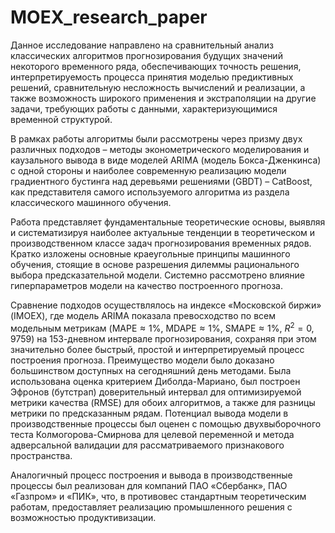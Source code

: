 # MOEX_research_paper

Данное исследование направлено на сравнительный анализ классических алгоритмов прогнозирования будущих значений некоторого временного ряда, обеспечивающих точность решения, интерпретируемость процесса принятия моделью предиктивных решений, сравнительную несложность вычислений и реализации, а также возможность широкого применения и экстраполяции на другие задачи, требующих работы с данными, характеризующимися временной структурой.

В рамках работы алгоритмы были рассмотрены через призму двух различных подходов – методы эконометрического моделирования и каузального вывода в виде моделей ARIMA (модель Бокса-Дженкинса) с одной стороны и наиболее современную реализацию модели градиентного бустинга над деревьями решениями (GBDT) – CatBoost, как представителя самого используемого алгоритма из раздела классического машинного обучения.

Работа представляет фундаментальные теоретические основы, выявляя и систематизируя наиболее актуальные тенденции в теоретическом и производственном классе задач прогнозирования временных рядов. Кратко изложены основные краеугольные принципы машинного обучения, стоящие в основе разрешения дилеммы рационального выбора предсказательной модели. Системно рассмотрено влияние гиперпараметров модели на качество построенного прогноза.

Сравнение подходов осуществлялось на индексе «Московской биржи» (IMOEX), где модель ARIMA показала превосходство по всем модельным метрикам ($\text{MAPE} \approx 1\%$, $\text{MDAPE} \approx 1\%$, $\text{SMAPE} \approx 1\%$, $R^2 = 0{,}9759$) на 153-дневном интервале прогнозирования, сохраняя при этом значительно более быстрый, простой и интерпретируемый процесс построения прогноза. Преимущество модели было доказано большинством доступных на сегодняшний день методами. Была использована оценка критерием Диболда-Мариано, был построен Эфронов (бутстрап) доверительный интервал для оптимизируемой метрики качества (RMSE) для обоих алгоритмов, а также для разницы метрики по предсказанным рядам. Потенциал вывода модели в производственные процессы был оценен с помощью двухвыборочного теста Колмогорова-Смирнова для целевой переменной и метода адверсальной валидации для рассматриваемого признакового пространства.

Аналогичный процесс построения и вывода в производственные процессы был реализован для компаний ПАО «Сбербанк», ПАО «Газпром» и «ПИК», что, в противовес стандартным теоретическим работам, предоставляет реализацию промышленного решения с возможностью продуктивизации.
